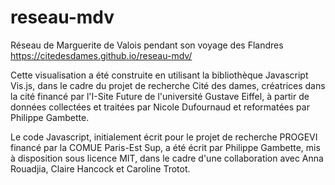 # reseau-mdv
Réseau de Marguerite de Valois pendant son voyage des Flandres
https://citedesdames.github.io/reseau-mdv/

Cette visualisation a été construite en utilisant la bibliothèque Javascript Vis.js, dans le cadre du projet de recherche Cité des dames, créatrices dans la cité financé par l'I-Site Future de l'université Gustave Eiffel, à partir de données collectées et traitées par Nicole Dufournaud et reformatées par Philippe Gambette.

Le code Javascript, initialement écrit pour le projet de recherche PROGEVI financé par la COMUE Paris-Est Sup, a été écrit par Philippe Gambette, mis à disposition sous licence MIT, dans le cadre d'une collaboration avec Anna Rouadjia, Claire Hancock et Caroline Trotot.

